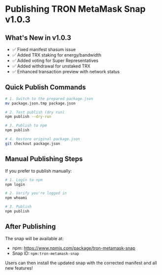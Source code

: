 # Publishing TRON MetaMask Snap v1.0.3

## What's New in v1.0.3
- ✅ Fixed manifest shasum issue  
- ✅ Added TRX staking for energy/bandwidth
- ✅ Added voting for Super Representatives
- ✅ Added withdrawal for unstaked TRX
- ✅ Enhanced transaction preview with network status

## Quick Publish Commands

```bash
# 1. Switch to the prepared package.json
mv package.json.tmp package.json

# 2. Test publish (dry run)
npm publish --dry-run

# 3. Publish to npm
npm publish

# 4. Restore original package.json
git checkout package.json
```

## Manual Publishing Steps

If you prefer to publish manually:

```bash
# 1. Login to npm
npm login

# 2. Verify you're logged in
npm whoami

# 3. Publish
npm publish
```

## After Publishing

The snap will be available at:
- npm: https://www.npmjs.com/package/tron-metamask-snap
- Snap ID: `npm:tron-metamask-snap`

Users can then install the updated snap with the corrected manifest and all new features!